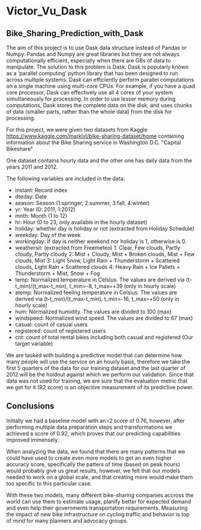 # Victor_Vu_Dask

## Bike_Sharing_Prediction_with_Dask

The aim of this project is to use Dask data structure instead of Pandas or Numpy. Pandas and Numpy are great libraries but they are not always computationally efficient, especially when there are GBs of data to manipulate. The solution to this problem is Dask. Dask is popularly known as a ‘parallel computing’ python library that has been designed to run across multiple systems. Dask can efficiently perform parallel computations on a single machine using multi-core CPUs. For example, if you have a quad core processor, Dask can effectively use all 4 cores of your system simultaneously for processing. In order to use lesser memory during computations, Dask stores the complete data on the disk, and uses chunks of data (smaller parts, rather than the whole data) from the disk for processing.

For this project, we were given two datasets from Kaggle https://www.kaggle.com/marklvl/bike-sharing-dataset/home containing information about the Bike Sharing service in Washington D.C. "Capital Bikeshare"

One dataset contains hourly data and the other one has daily data from the years 2011 and 2012.

The following variables are included in the data:

- instant: Record index
- dteday: Date
- season: Season (1:springer, 2:summer, 3:fall, 4:winter)
- yr: Year (0: 2011, 1:2012)
- mnth: Month (1 to 12)
- hr: Hour (0 to 23, only available in the hourly dataset)
- holiday: whether day is holiday or not (extracted from Holiday Schedule)
- weekday: Day of the week
- workingday: If day is neither weekend nor holiday is 1, otherwise is 0.
- weathersit: (extracted from Freemeteo) 1: Clear, Few clouds, Partly cloudy, Partly cloudy 2: Mist + Cloudy, Mist + Broken   clouds, Mist + Few clouds, Mist 3: Light Snow, Light Rain + Thunderstorm + Scattered clouds, Light Rain + Scattered clouds 4: Heavy Rain + Ice Pallets + Thunderstorm + Mist, Snow + Fog
- temp: Normalized temperature in Celsius. The values are derived via (t-t_min)/(t_max-t_min), t_min=-8, t_max=+39 (only in hourly scale)
- atemp: Normalized feeling temperature in Celsius. The values are derived via (t-t_min)/(t_max-t_min), t_min=-16, t_max=+50 (only in hourly scale)
- hum: Normalized humidity. The values are divided to 100 (max)
- windspeed: Normalized wind speed. The values are divided to 67 (max)
- casual: count of casual users
- registered: count of registered users
- cnt: count of total rental bikes including both casual and registered (Our target variable)

We are tasked with building a predictive model that can determine how many people will use the service on an hourly basis, therefore we take the first 5 quarters of the data for our training dataset and the last quarter of 2012 will be the holdout against which we perform our validation. Since that data was not used for training, we are sure that the evaluation metric that we get for it (R2 score) is an objective measurement of its predictive power.


## Conclusions

Initially we had a baseline model with an r2 score of 0.76, however, after performing multiple data preparation steps and transformations we achieved a score of 0.92, which proves that our predicting capabilities improved immensely.

When analyzing the data, we found that there are many patterns that we could have used to create even more models to get an even higher accuracy score, specifically the patters of time (based on peak hours) would probably give us great results, however, we felt that our models needed to work on a global scale, and that creating more would make them too specific to this particular case.

With these two models, many different bike-sharing companies accross the world can use them to estimate usage, planify better for expected demand and even help their governments transportation requirements. Measuring the impact of new bike infrastructure on cycling traffic and behavior is top of mind for many planners and advocacy groups.
